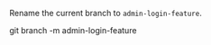 Rename the current branch to `admin-login-feature`.

<codeblock language="html" type="exercise" testMode="fixedInput">
  <code></code>

<solution>
git branch -m admin-login-feature
</solution>
</codeblock>
